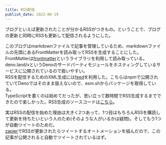 ```yaml
---
title: RSS配信
publish_date: 2022-06-19
---
```

ブログといえば更新されたことが分かるRSSがつきもの。ということで、ブログの更新と同時にRSSも更新して配信されるようにした。

このブログはmarkdownファイルで記事を管理しているため、markdownファイルの先頭にあるFrontMatterを読み取ってRSSを生成することにした。FrontMatterは[frontmatter](https://github.com/kt3k/frontmatter)というライブラリを利用して読み取っている。
deno.land/xというDenoのサードパーティモジュールをホスティングしているサービスに公開されているので扱いやすい。  
RSSを配信するためのXML生成には[feed](https://www.npmjs.com/package/feed)を利用した。こちらはnpmで公開されていてDenoではそのまま扱えないので、esm.shからパッケージを取得している。  
TypeScriptを書くのは始めてだったが、思い立って数時間でRSS生成するまでできたので楽しかった。RSS生成のソースコードは[こちら](https://github.com/r4wxii/blog-by-diplodocus/blob/master/rss.ts)。

実はRSSの配信を始めた理由は大きく2つあって、1つ目はもちろんRSSを購読して更新を待ちたいという人のため(そのような人がいるかは疑問)。そしてもう1つが自動ツイートのためだ。  
[zapier](https://zapier.com/)でRSSが更新されたらツイートするオートメーションを組んだので、この記事が公開されると自動でツイートされているはず。